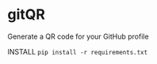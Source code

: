 # gitQR
Generate a QR code for your GitHub profile

INSTALL
``` pip install -r requirements.txt ```

